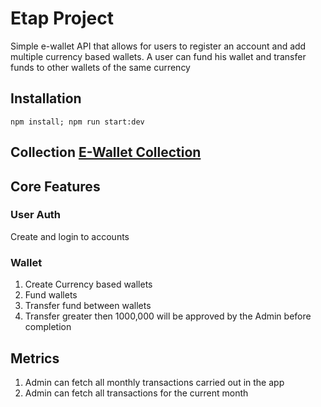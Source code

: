# Etap Project
 Simple e-wallet API that allows for users to register an account and add multiple currency based wallets.  A user can fund his wallet and transfer funds to other wallets of the same currency


## Installation

` npm install; npm run start:dev
`
## Collection <a href='https://documenter.getpostman.com/view/13073763/2s9YXcf69L'>E-Wallet Collection</a>
 ## Core Features

 ### User Auth
Create and login to accounts

### Wallet 
1. Create Currency based wallets
2. Fund wallets
3. Transfer fund between wallets
4. Transfer greater then 1000,000 will be approved by the Admin before completion

## Metrics 
1. Admin can fetch all monthly transactions carried out in the app
2. Admin can fetch all transactions for the current month